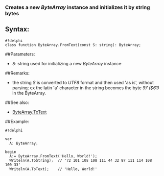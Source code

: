 ### Creates a new *ByteArray* instance and initializes it by string bytes ###

## Syntax:
```
#!delphi
class function ByteArray.FromText(const S: string): ByteArray;
```

##Parameters:

*   *S*: string used for initializing a new *ByteArray* instance

##Remarks:

*   the string *S* is converted to *UTF8* format and then used 'as is', without parsing; ex the latin 'a' character in the string becomes the byte *97 ($61)* in the ByteArray. 

##See also:
*   [ByteArray.ToText](ToText)

##Example:
```
#!delphi

var
  A: ByteArray;

begin
  A:= ByteArray.FromText('Hello, World!');
  Writeln(A.ToString);  // '72 101 108 108 111 44 32 87 111 114 108 100 33'
  Writeln(A.ToText);    // 'Hello, World!'

```